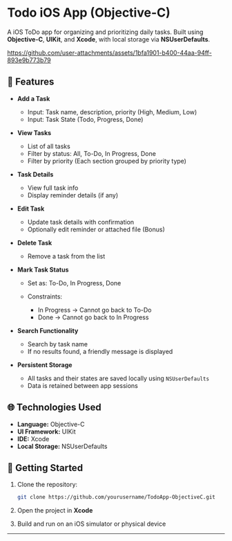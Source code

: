 # Todo iOS App (Objective-C)

A iOS ToDo app for organizing and prioritizing daily tasks. Built using **Objective-C**, **UIKit**, and **Xcode**, with local storage via **NSUserDefaults**.



https://github.com/user-attachments/assets/1bfa1901-b400-44aa-94ff-893e9b773b79





## 📅 Features

* **Add a Task**

  * Input: Task name, description, priority (High, Medium, Low)
  * Input: Task State (Todo, Progress, Done)

* **View Tasks**

  * List of all tasks
  * Filter by status: All, To-Do, In Progress, Done
  * Filter by priority (Each section grouped by priority type)

* **Task Details**

  * View full task info
  * Display reminder details (if any)

* **Edit Task**

  * Update task details with confirmation
  * Optionally edit reminder or attached file (Bonus)

* **Delete Task**

  * Remove a task from the list

* **Mark Task Status**

  * Set as: To-Do, In Progress, Done
  * Constraints:

    * In Progress → Cannot go back to To-Do
    * Done → Cannot go back to In Progress

* **Search Functionality**

  * Search by task name
  * If no results found, a friendly message is displayed

* **Persistent Storage**

  * All tasks and their states are saved locally using `NSUserDefaults`
  * Data is retained between app sessions

## 🌐 Technologies Used

* **Language:** Objective-C
* **UI Framework:** UIKit
* **IDE:** Xcode
* **Local Storage:** NSUserDefaults

## 🚀 Getting Started

1. Clone the repository:

   ```bash
   git clone https://github.com/yourusername/TodoApp-ObjectiveC.git
   ```
2. Open the project in **Xcode**
3. Build and run on an iOS simulator or physical device
---


